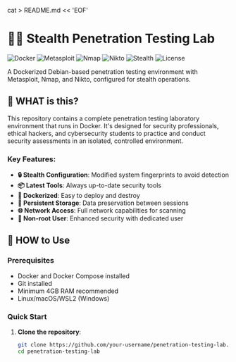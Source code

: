 cat > README.md << 'EOF'
# 🕵️‍♂️ Stealth Penetration Testing Lab

![Docker](https://img.shields.io/badge/Docker-✓-blue)
![Metasploit](https://img.shields.io/badge/Metasploit-✓-red)
![Nmap](https://img.shields.io/badge/Nmap-✓-green)
![Nikto](https://img.shields.io/badge/Nikto-✓-orange)
![Stealth](https://img.shields.io/badge/Stealth-Enabled-black)
![License](https://img.shields.io/badge/License-MIT-yellow)

A Dockerized Debian-based penetration testing environment with Metasploit, Nmap, and Nikto, configured for stealth operations.

## 🎯 WHAT is this?

This repository contains a complete penetration testing laboratory environment that runs in Docker. It's designed for security professionals, ethical hackers, and cybersecurity students to practice and conduct security assessments in an isolated, controlled environment.

### Key Features:
- **🔒 Stealth Configuration**: Modified system fingerprints to avoid detection
- **📦 Latest Tools**: Always up-to-date security tools
- **🐳 Dockerized**: Easy to deploy and destroy
- **💾 Persistent Storage**: Data preservation between sessions
- **🌐 Network Access**: Full network capabilities for scanning
- **👤 Non-root User**: Enhanced security with dedicated user

## 🚀 HOW to Use

### Prerequisites
- Docker and Docker Compose installed
- Git installed
- Minimum 4GB RAM recommended
- Linux/macOS/WSL2 (Windows)

### Quick Start

1. **Clone the repository**:
   ```bash
   git clone https://github.com/your-username/penetration-testing-lab.git
   cd penetration-testing-lab
